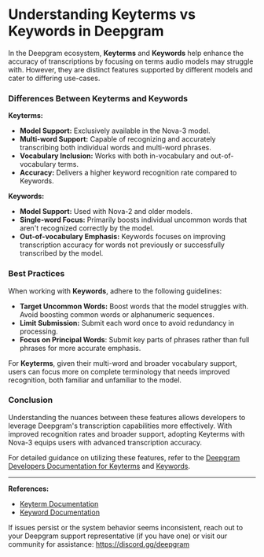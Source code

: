 # Understanding Keyterms vs Keywords in Deepgram

In the Deepgram ecosystem, **Keyterms** and **Keywords** help enhance the accuracy of transcriptions by focusing on terms audio models may struggle with. However, they are distinct features supported by different models and cater to differing use-cases.

### Differences Between Keyterms and Keywords

**Keyterms:**
- **Model Support:** Exclusively available in the Nova-3 model. 
- **Multi-word Support:** Capable of recognizing and accurately transcribing both individual words and multi-word phrases.
- **Vocabulary Inclusion:** Works with both in-vocabulary and out-of-vocabulary terms.
- **Accuracy:** Delivers a higher keyword recognition rate compared to Keywords.

**Keywords:**
- **Model Support:** Used with Nova-2 and older models.
- **Single-word Focus:** Primarily boosts individual uncommon words that aren't recognized correctly by the model.
- **Out-of-vocabulary Emphasis:** Keywords focuses on improving transcription accuracy for words not previously or successfully transcribed by the model.

### Best Practices

When working with **Keywords**, adhere to the following guidelines:
- **Target Uncommon Words:** Boost words that the model struggles with. Avoid boosting common words or alphanumeric sequences.
- **Limit Submission:** Submit each word once to avoid redundancy in processing.
- **Focus on Principal Words**: Submit key parts of phrases rather than full phrases for more accurate emphasis.

For **Keyterms**, given their multi-word and broader vocabulary support, users can focus more on complete terminology that needs improved recognition, both familiar and unfamiliar to the model.

### Conclusion
Understanding the nuances between these features allows developers to leverage Deepgram's transcription capabilities more effectively. With improved recognition rates and broader support, adopting Keyterms with Nova-3 equips users with advanced transcription accuracy.

For detailed guidance on utilizing these features, refer to the [Deepgram Developers Documentation for Keyterms](https://developers.deepgram.com/docs/keyterm) and [Keywords](https://developers.deepgram.com/docs/keywords).

---

**References:**
- [Keyterm Documentation](https://developers.deepgram.com/docs/keyterm)
- [Keyword Documentation](https://developers.deepgram.com/docs/keywords)

If issues persist or the system behavior seems inconsistent, reach out to your Deepgram support representative (if you have one) or visit our community for assistance: https://discord.gg/deepgram